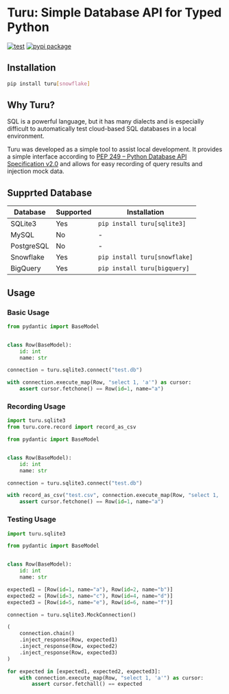 # Turu: Simple Database API for Typed Python

[![test](https://github.com/yassun7010/turu-py/actions/workflows/test-suite.yml/badge.svg)](https://github.com/yassun7010/turu-py/actions)
[![pypi package](https://badge.fury.io/py/turu.svg)](https://pypi.org/project/turu)


## Installation

```bash
pip install turu[snowflake]
```

## Why Turu?
SQL is a powerful language, but it has many dialects and is especially difficult to automatically test cloud-based SQL databases in a local environment.

Turu was developed as a simple tool to assist local development.
It provides a simple interface according to [PEP 249 – Python Database API Specification v2.0](https://peps.python.org/pep-0249/) and allows for easy recording of query results and injection mock data.

## Supprted Database

| Database   | Supported | Installation                  |
| ---------- | --------- | ----------------------------- |
| SQLite3    | Yes       | `pip install turu[sqlite3]`   |
| MySQL      | No        |  -                            |
| PostgreSQL | No        |  -                            |
| Snowflake  | Yes       | `pip install turu[snowflake]` |
| BigQuery   | Yes       | `pip install turu[bigquery]`  |

## Usage

### Basic Usage

```python
from pydantic import BaseModel


class Row(BaseModel):
    id: int
    name: str

connection = turu.sqlite3.connect("test.db")

with connection.execute_map(Row, "select 1, 'a'") as cursor:
    assert cursor.fetchone() == Row(id=1, name="a")
```

### Recording Usage

```python
import turu.sqlite3
from turu.core.record import record_as_csv

from pydantic import BaseModel


class Row(BaseModel):
    id: int
    name: str

connection = turu.sqlite3.connect("test.db")

with record_as_csv("test.csv", connection.execute_map(Row, "select 1, 'a'")) as cursor:
    assert cursor.fetchone() == Row(id=1, name="a")
```

### Testing Usage

```python
import turu.sqlite3

from pydantic import BaseModel


class Row(BaseModel):
    id: int
    name: str

expected1 = [Row(id=1, name="a"), Row(id=2, name="b")]
expected2 = [Row(id=3, name="c"), Row(id=4, name="d")]
expected3 = [Row(id=5, name="e"), Row(id=6, name="f")]

connection = turu.sqlite3.MockConnection()

(
    connection.chain()
    .inject_response(Row, expected1)
    .inject_response(Row, expected2)
    .inject_response(Row, expected3)
)

for expected in [expected1, expected2, expected3]:
    with connection.execute_map(Row, "select 1, 'a'") as cursor:
        assert cursor.fetchall() == expected
```
